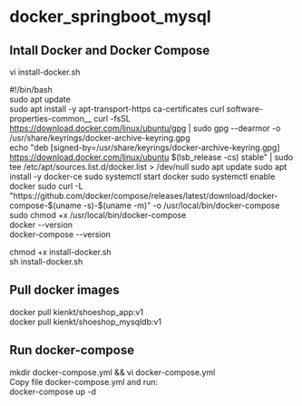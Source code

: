 # docker_springboot_mysql

## Intall Docker and Docker Compose
vi install-docker.sh  

#!/bin/bash<br />
sudo apt update  
sudo apt install -y apt-transport-https ca-certificates curl software-properties-common__
curl -fsSL https://download.docker.com/linux/ubuntu/gpg | sudo gpg --dearmor -o /usr/share/keyrings/docker-archive-keyring.gpg  
echo "deb [signed-by=/usr/share/keyrings/docker-archive-keyring.gpg] https://download.docker.com/linux/ubuntu $(lsb_release -cs) stable" | sudo tee /etc/apt/sources.list.d/docker.list > /dev/null  
sudo apt update  
sudo apt install -y docker-ce  
sudo systemctl start docker  
sudo systemctl enable docker  
sudo curl -L "https://github.com/docker/compose/releases/latest/download/docker-compose-$(uname -s)-$(uname -m)" -o /usr/local/bin/docker-compose  
sudo chmod +x /usr/local/bin/docker-compose  
docker --version  
docker-compose --version  

chmod +x install-docker.sh  
sh install-docker.sh  

## Pull docker images
docker pull kienkt/shoeshop_app:v1  
docker pull kienkt/shoeshop_mysqldb:v1

## Run docker-compose 
mkdir docker-compose.yml && vi docker-compose.yml  
Copy file docker-compose.yml and run:  
docker-compose up -d

